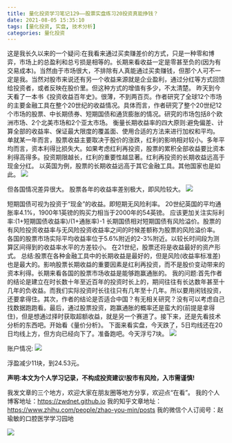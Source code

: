 ```yaml
---
title: 量化投资学习笔记129——股票实盘练习20投资真能挣钱？
date: 2021-08-05 15:35:10
tags: [量化投资, 实盘, 技术分析]
categories: 量化投资
---
```

这是我长久以来的一个疑问:在我看来通过买卖赚差价的方式，只是一种零和博弈，市场上的总盈利和总亏损是相等的。长期来看收益一定是零甚至负的(因为有交易成本)。当然由于市场很大，不排除有人真能通过买卖赚钱，但那个人可不一定是我。当然对股市来说还有另一个收益来源就是企业盈利，通过分红等方式回馈给投资者，或者反映在股价里。但这种方式的增值有多少，不太清楚。
昨天到今天看了一本书《投资收益百年史》。很薄，不到两百页。作者研究了全球12个市场的主要金融工具在整个20世纪的收益情况。具体而言，作者研究了整个20世纪12个市场的股票、中长期债券、短期国债和通货膨胀的情况。研究的市场包括8个欧洲市场、2个北美市场和2个亚太市场。
衡量长期收益率的四大原则:避免偏差、计算全部的收益率、保证最大限度的覆盖面、使用合适的方法来进行加权和平均。
单就某一年而言，股票收益主要取决于股价的涨跌，红利的影响相对较小。多年平均而言，资本利得比损失大。如果考虑红利再投资，股票的累积全部收益要比资本利得高得多。投资期限越长，红利的重要性越显著。红利再投资的长期收益远高于现金分红。
以英国为例，股票的长期收益远高于其它金融工具。其他国家也是如此。
![](https://zymblog-1258069789.cos.ap-chengdu.myqcloud.com/blog0178-QTLearn/99/01.jpg)

但各国情况差异很大。
股票各年的收益率差别极大，即风险较大。
![](https://zymblog-1258069789.cos.ap-chengdu.myqcloud.com/blog0178-QTLearn/99/02.jpg)

短期国债可视为投资于“现金”的收益。即短期无风险利率。
20世纪英国的平均通胀率4.1%，1900年1英镑的购买力相当于2000年的54英镑。
应该更加关注实际利率:(1+短期国债收益率)/(1+通胀率)-1
长期国债相对短期国债有风险溢价。股票的有风险投资收益率与无风险投资收益率之间的时候差额称为股票的风险溢价率。
各国的股票市场实际平均收益率位于5.6%附近的2-3%附近。以较长时间段为测算区间得到的收益率水平的方差较小。
在21世纪，股票还将是收益最好的资产形式。
总结:股票在各种金融工具中的长期收益是最好的，但是风险(收益率标准差)也是最大的。影响股票长期收益的重要因素是红利再投资，而不是股价变动带来的资本利得。长期来看各国的股票市场收益是能够跑赢通胀的。
我的问题:首先作者的结论是建立在时长数十年至近百年的投资时长上的，期间往往有长达数年甚至十几年的负收益。而我们实际投资时长往往只有几年至十几年。所以要用闲钱投资，还要拿得住。其次，作者的结论是否适合中国？有无相关研究？没有可以考虑自己找数据跑跑看。最后，通过股票投资，跑赢通胀的概率还是蛮大的(前提是拿得住)，但是想通过择时获取超额收益，就是另一个赛道了。接下来，还是先看技术分析的东西吧。开始看《量价分析》。
下面来看实盘，今天跌了，5日均线还在20日均线上方，但方向已经向下了。准备跑吧。今天浮亏7块。
![](https://zymblog-1258069789.cos.ap-chengdu.myqcloud.com/blog0178-QTLearn/99/03.jpg)

账户情况:
![](https://zymblog-1258069789.cos.ap-chengdu.myqcloud.com/blog0178-QTLearn/99/04.jpg)

浮盈减少11块，到24.53元。




**声明:本文为个人学习记录，不构成投资建议!股市有风险，入市需谨慎!**




我发文章的三个地方，欢迎大家在朋友圈等地方分享，欢迎点“在看”。
我的个人博客地址：https://zwdnet.github.io
我的知乎文章地址： https://www.zhihu.com/people/zhao-you-min/posts
我的微信个人订阅号：赵瑜敏的口腔医学学习园地




![](https://zymblog-1258069789.cos.ap-chengdu.myqcloud.com/other/wx.jpg)